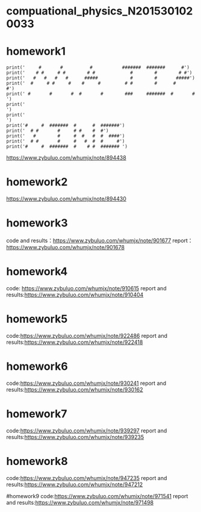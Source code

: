 # compuational_physics_N2015301020033
# homework1
    print('     #       #          #           #######  #######      #')
    print('    # #     # #        # #             #        #        # #')
    print('   #   #   #   #      #####            #        #       #####')
    print('  #     # #     #    #     #         # #        #      #     #')
    print(' #       #       #  #       #        ###     #######  #       # ')
    print('                                                                    ')
    print('                                                                  ')
    print('#     #  #######  #      #  #######')
    print('  # #       #     # #    #  #')
    print('   #        #     #  #   #  #  ####')
    print('  # #       #     #   #  #  #     #')
    print('#     #  #######  #    # #  ####### ')

https://www.zybuluo.com/whumjx/note/894438



# homework2
https://www.zybuluo.com/whumjx/note/894430

# homework3
code and results：https://www.zybuluo.com/whumjx/note/901677
report：https://www.zybuluo.com/whumjx/note/901678

# homework4
code: https://www.zybuluo.com/whumjx/note/910615
report and results:https://www.zybuluo.com/whumjx/note/910404

# homework5
code:https://www.zybuluo.com/whumjx/note/922486
report and results:https://www.zybuluo.com/whumjx/note/922418

# homework6
code:https://www.zybuluo.com/whumjx/note/930241
report and results:https://www.zybuluo.com/whumjx/note/930162

# homework7
code:https://www.zybuluo.com/whumjx/note/939297
report and results:https://www.zybuluo.com/whumjx/note/939235

# homework8
code:https://www.zybuluo.com/whumjx/note/947235
report and results:https://www.zybuluo.com/whumjx/note/947212

#homework9
code:https://www.zybuluo.com/whumjx/note/971541
report and results:https://www.zybuluo.com/whumjx/note/971498

